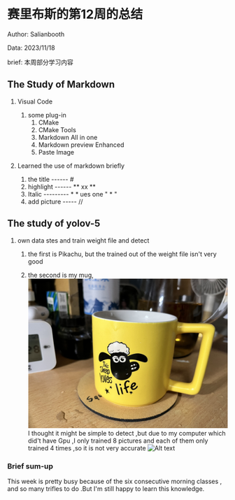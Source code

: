 # 赛里布斯的第12周的总结

Author: Salianbooth

Data: 2023/11/18

brief: 本周部分学习内容


## The Study of Markdown 



1. Visual Code
   1. some plug-in 
      1. CMake
      2. CMake Tools
      3. Markdown All in one
      4. Markdown preview Enhanced
      5. Paste Image
   
2. Learned the use of markdown briefly
   1. the title ------  #
   2. highlight ------ ** xx **
   3. Italic --------- *  *  ues one " * "
   4. add picture ----- // ![]()
   


## The study of yolov-5

1. own data stes and train weight file and detect
   1. the first is Pikachu, but the trained out of the weight file isn't very good
   
   2. the second is my mug, ![Alt text](cup.JPG) I thought it might be simple to detect ,but due to my computer which did't have Gpu ,I only trained 8 pictures and each of them only trained 4 times ,so it is not very accurate
   ![Alt text](image.png)


### Brief sum-up
This week is pretty busy because of the six consecutive morning classes , and so many trifles to do .But I'm still happy to learn this knowledge.
   
   
